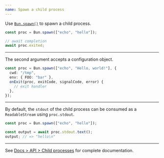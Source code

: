```yaml
---
name: Spawn a child process
---
```


Use [`Bun.spawn()`](https://bun.sh/docs/api/spawn) to spawn a child process.

```ts
const proc = Bun.spawn(["echo", "hello"]);

// await completion
await proc.exited;
```

---

The second argument accepts a configuration object.

```ts
const proc = Bun.spawn(["echo", "Hello, world!"], {
  cwd: "/tmp",
  env: { FOO: "bar" },
  onExit(proc, exitCode, signalCode, error) {
    // exit handler
  },
});
```

---

By default, the `stdout` of the child process can be consumed as a `ReadableStream` using `proc.stdout`.

```ts
const proc = Bun.spawn(["echo", "hello"]);

const output = await proc.stdout.text();
output; // => "hello\n"
```

---

See [Docs > API > Child processes](https://bun.sh/docs/api/spawn) for complete documentation.

